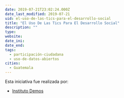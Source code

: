 ```yaml
---
date: 2019-07-21T23:02:24.000Z
date_last_modified: 2019-07-21
uid: el-uso-de-las-tics-para-el-desarrollo-social
title: "El Uso De Las Tics Para El Desarrollo Social"
description: ""
type: 
website: 
date_ini: 
date_end: 
tags:
  - participación-ciudadana
  - uso-de-datos-abiertos
cities: 
  - Guatemala
---
```


Esta iniciativa fue realizada por:

- [Instituto Demos](/organizaciones/instituto-demos)
